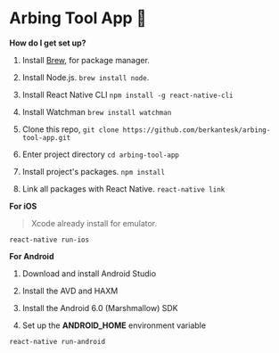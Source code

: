 # Arbing Tool App :currency_exchange:

**How do I get set up?**

1. Install [Brew](https://brew.sh/index_tr), for package manager.

2. Install Node.js. ``brew install node``.

3. Install React Native CLI ``npm install -g react-native-cli``

4. Install Watchman ``brew install watchman``

5. Clone this repo, ``git clone https://github.com/berkantesk/arbing-tool-app.git``

6. Enter project directory ``cd arbing-tool-app``

7. Install project's packages. ``npm install``

8. Link all packages with React Native. ``react-native link``


**For iOS**

>Xcode already install for emulator.

``react-native run-ios``


**For Android**

1. Download and install Android Studio

2. Install the AVD and HAXM

3. Install the Android 6.0 (Marshmallow) SDK

4. Set up the **ANDROID_HOME** environment variable

``react-native run-android``
